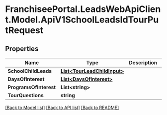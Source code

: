 # FranchiseePortal.LeadsWebApiClient.Model.ApiV1SchoolLeadsIdTourPutRequest

## Properties

Name | Type | Description | Notes
------------ | ------------- | ------------- | -------------
**SchoolChildLeads** | [**List&lt;TourLeadChildInput&gt;**](TourLeadChildInput.md) |  | [optional] 
**DaysOfInterest** | [**List&lt;DaysOfInterest&gt;**](DaysOfInterest.md) |  | [optional] 
**ProgramsOfInterest** | **List&lt;string&gt;** |  | [optional] 
**TourQuestions** | **string** |  | [optional] 

[[Back to Model list]](../README.md#documentation-for-models) [[Back to API list]](../README.md#documentation-for-api-endpoints) [[Back to README]](../README.md)

